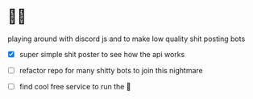 # 🤖🤖

playing around with discord js and to make low quality shit posting bots

- [x] super simple shit poster to see how the api works

- [ ] refactor repo for many shitty bots to join this nightmare

- [ ] find cool free service to run the 🤖
